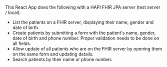 This React App does the following with a HAPI FHIR JPA server (test server / local):

- List the patients on a FHIR server, displaying their name, gender and date of birth.
- Create patients by submitting a form with the patient's name, gender, date of birth and phone number. Proper validation needs to be done on all fields.
- Allow update of all patients who are on the FHIR server by opening them on the same form and updating details.
- Search patients by their name or phone number.
